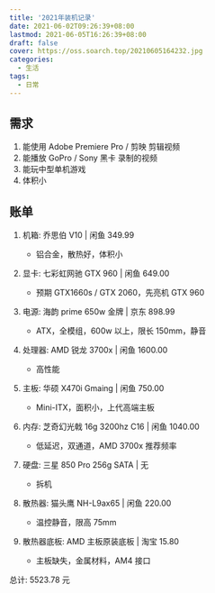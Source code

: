 ```yaml
---
title: '2021年装机记录'
date: 2021-06-02T09:26:39+08:00
lastmod: 2021-06-05T16:26:39+08:00
draft: false
cover: https://oss.soarch.top/20210605164232.jpg
categories:
  - 生活
tags:
  - 日常
---
```


<!--more-->

## 需求

1. 能使用 Adobe Premiere Pro / 剪映 剪辑视频
2. 能播放 GoPro / Sony 黑卡 录制的视频
3. 能玩中型单机游戏
4. 体积小

## 账单

1. 机箱: 乔思伯 V10 | 闲鱼 349.99

   - 铝合金，散热好，体积小

2. 显卡: 七彩虹网驰 GTX 960 | 闲鱼 649.00

   - 预期 GTX1660s / GTX 2060，先亮机 GTX 960

3. 电源: 海韵 prime 650w 金牌 | 京东 898.99

   - ATX，全模组，600w 以上，限长 150mm，静音

4. 处理器: AMD 锐龙 3700x | 闲鱼 1600.00

   - 高性能

5. 主板: 华硕 X470i Gmaing | 闲鱼 750.00

   - Mini-ITX，面积小，上代高端主板

6. 内存: 芝奇幻光戟 16g 3200hz C16 | 闲鱼 1040.00

   - 低延迟，双通道，AMD 3700x 推荐频率

7. 硬盘: 三星 850 Pro 256g SATA | 无

   - 拆机

8. 散热器: 猫头鹰 NH-L9ax65 | 闲鱼 220.00

   - 温控静音，限高 75mm

9. 散热器底板: AMD 主板原装底板 | 淘宝 15.80
   - 主板缺失，金属材料，AM4 接口

总计: 5523.78 元

